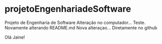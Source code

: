 # projetoEngenhariadeSoftware
Projeto de Engenharia de Software
Alteração no computador... Teste.
Novamente alterando README.md
Nova alteraçao... Diretamente no github


Olá Jaine!
